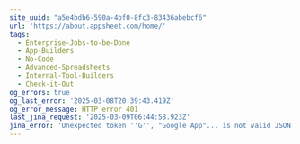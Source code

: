 ```yaml
---
site_uuid: "a5e4bdb6-590a-4bf0-8fc3-83436abebcf6"
url: 'https://about.appsheet.com/home/'
tags:
  - Enterprise-Jobs-to-be-Done
  - App-Builders
  - No-Code
  - Advanced-Spreadsheets
  - Internal-Tool-Builders
  - Check-it-Out
og_errors: true
og_last_error: '2025-03-08T20:39:43.419Z'
og_error_message: HTTP error 401
last_jina_request: '2025-03-09T06:44:58.923Z'
jina_error: 'Unexpected token ''G'', "Google App"... is not valid JSON'
---
```


